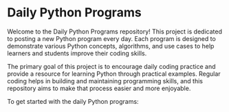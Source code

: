 # Daily Python Programs


Welcome to the Daily Python Programs repository! This project is dedicated to posting a new Python program every day. Each program is designed to demonstrate various Python concepts, algorithms, and use cases to help learners and students improve their coding skills.




The primary goal of this project is to encourage daily coding practice and provide a resource for learning Python through practical examples. Regular coding helps in building and maintaining programming skills, and this repository aims to make that process easier and more enjoyable.


To get started with the daily Python programs:
  
